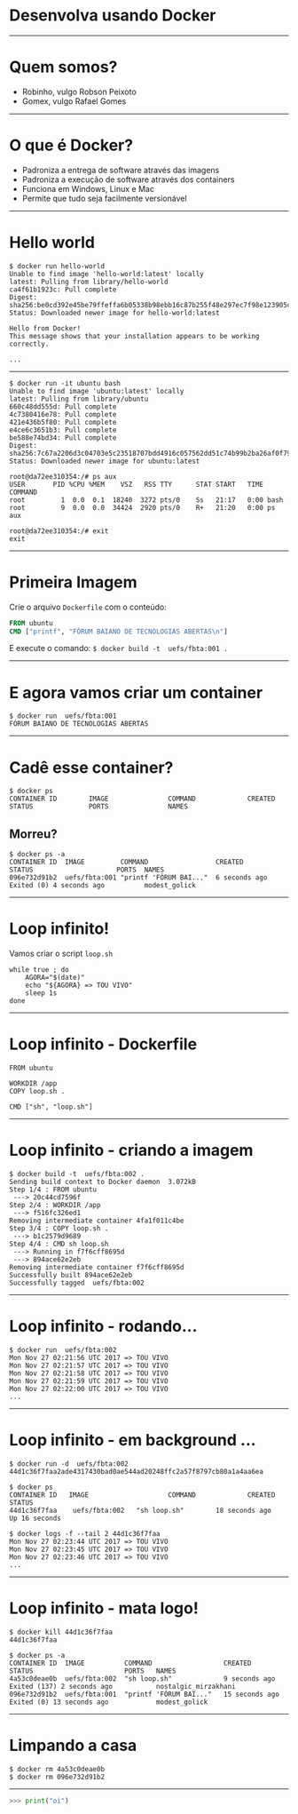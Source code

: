 # Desenvolva usando Docker

---

# Quem somos?

- Robinho, vulgo Robson Peixoto
- Gomex, vulgo Rafael Gomes

---

# O que é Docker?

- Padroniza a entrega de software através das imagens
- Padroniza a execução de software através dos containers
- Funciona em Windows, Linux e Mac
- Permite que tudo seja facilmente versionável

---

# Hello world

```
$ docker run hello-world
Unable to find image 'hello-world:latest' locally
latest: Pulling from library/hello-world
ca4f61b1923c: Pull complete
Digest: sha256:be0cd392e45be79ffeffa6b05338b98ebb16c87b255f48e297ec7f98e123905c
Status: Downloaded newer image for hello-world:latest

Hello from Docker!
This message shows that your installation appears to be working correctly.

...
```

---

```
$ docker run -it ubuntu bash
Unable to find image 'ubuntu:latest' locally
latest: Pulling from library/ubuntu
660c48dd555d: Pull complete
4c7380416e78: Pull complete
421e436b5f80: Pull complete
e4ce6c3651b3: Pull complete
be588e74bd34: Pull complete
Digest: sha256:7c67a2206d3c04703e5c23518707bdd4916c057562dd51c74b99b2ba26af0f79
Status: Downloaded newer image for ubuntu:latest

root@da72ee310354:/# ps aux
USER       PID %CPU %MEM    VSZ   RSS TTY      STAT START   TIME COMMAND
root         1  0.0  0.1  18240  3272 pts/0    Ss   21:17   0:00 bash
root         9  0.0  0.0  34424  2920 pts/0    R+   21:20   0:00 ps aux

root@da72ee310354:/# exit
exit
```

---

# Primeira Imagem

Crie o arquivo `Dockerfile` com o conteúdo:
```Dockerfile
FROM ubuntu
CMD ["printf", "FÓRUM BAIANO DE TECNOLOGIAS ABERTAS\n"]
```

E execute o comando:
`$ docker build -t  uefs/fbta:001 .`

---

# E agora vamos criar um container

```
$ docker run  uefs/fbta:001
FÓRUM BAIANO DE TECNOLOGIAS ABERTAS
```

---

# Cadê esse container?

```
$ docker ps
CONTAINER ID        IMAGE               COMMAND             CREATED             STATUS              PORTS               NAMES
```

## Morreu?

```
$ docker ps -a
CONTAINER ID  IMAGE         COMMAND                 CREATED        STATUS                     PORTS  NAMES
096e732d91b2  uefs/fbta:001 "printf 'FÓRUM BAI..."  6 seconds ago  Exited (0) 4 seconds ago          modest_golick
```

---

# Loop infinito!

Vamos criar o script `loop.sh`
```
while true ; do
    AGORA="$(date)"
    echo "${AGORA} => TOU VIVO"
    sleep 1s
done
```

---

# Loop infinito - Dockerfile

```
FROM ubuntu

WORKDIR /app
COPY loop.sh .

CMD ["sh", "loop.sh"]
```

---

# Loop infinito - criando a imagem

```
$ docker build -t  uefs/fbta:002 .
Sending build context to Docker daemon  3.072kB
Step 1/4 : FROM ubuntu
 ---> 20c44cd7596f
Step 2/4 : WORKDIR /app
 ---> f516fc326ed1
Removing intermediate container 4fa1f011c4be
Step 3/4 : COPY loop.sh .
 ---> b1c2579d9689
Step 4/4 : CMD sh loop.sh
 ---> Running in f7f6cff8695d
 ---> 894ace62e2eb
Removing intermediate container f7f6cff8695d
Successfully built 894ace62e2eb
Successfully tagged  uefs/fbta:002
```

---

# Loop infinito - rodando...

```
$ docker run  uefs/fbta:002
Mon Nov 27 02:21:56 UTC 2017 => TOU VIVO
Mon Nov 27 02:21:57 UTC 2017 => TOU VIVO
Mon Nov 27 02:21:58 UTC 2017 => TOU VIVO
Mon Nov 27 02:21:59 UTC 2017 => TOU VIVO
Mon Nov 27 02:22:00 UTC 2017 => TOU VIVO
...
```

---

# Loop infinito - em background ...

```
$ docker run -d  uefs/fbta:002
44d1c36f7faa2ade4317430bad0ae544ad20248ffc2a57f8797cb80a1a4aa6ea

$ docker ps
CONTAINER ID   IMAGE                    COMMAND             CREATED             STATUS        
44d1c36f7faa    uefs/fbta:002   "sh loop.sh"        18 seconds ago      Up 16 seconds 

$ docker logs -f --tail 2 44d1c36f7faa
Mon Nov 27 02:23:44 UTC 2017 => TOU VIVO
Mon Nov 27 02:23:45 UTC 2017 => TOU VIVO
Mon Nov 27 02:23:46 UTC 2017 => TOU VIVO
...
```

--- 

# Loop infinito - mata logo!

```
$ docker kill 44d1c36f7faa
44d1c36f7faa

$ docker ps -a
CONTAINER ID  IMAGE          COMMAND                  CREATED          STATUS                       PORTS   NAMES
4a53c0deae0b  uefs/fbta:002  "sh loop.sh"             9 seconds ago    Exited (137) 2 seconds ago           nostalgic_mirzakhani
096e732d91b2  uefs/fbta:001  "printf 'FÓRUM BAI..."   15 seconds ago   Exited (0) 13 seconds ago            modest_golick
```

---

# Limpando a casa

```
$ docker rm 4a53c0deae0b
$ docker rm 096e732d91b2
```


---

```python
>>> print("oi")
```
